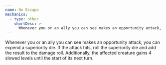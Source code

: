 ```yaml
---
name: No Escape
mechanics:
  - type: other
    shortDesc: >-
      Whenever you or an ally you can see makes an opportunity attack, you can expend a superiority die. If the attack hits, roll the superiority die and add the result to the damage roll. Additionally, the affected creature gains 4 slowed levels until the start of its next turn.
---
```

Whenever you or an ally you can see makes an opportunity attack, you can expend a superiority die. If the attack hits, roll the superiority die and add the result to the damage roll. Additionally, the affected creature gains 4 slowed levels until the start of its next turn.
